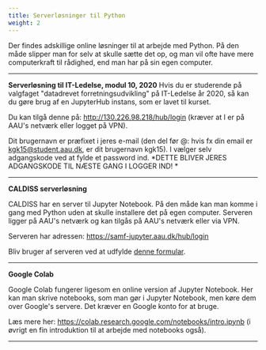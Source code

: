 ```yaml
---
title: Serverløsninger til Python
weight: 2
---
```

Der findes adskillige online løsninger til at arbejde med Python. På den måde slipper man for selv at skulle sætte det op, og man vil ofte have mere computerkraft til rådighed, end man har på sin egen computer.

---
**Serverløsning til IT-Ledelse, modul 10, 2020**
Hvis du er studerende på valgfaget "datadrevet forretningsudvikling" på IT-Ledelse år 2020, så kan du gøre brug af en JupyterHub instans, som er lavet til kurset. 

Du kan tilgå denne på: http://130.226.98.218/hub/login (kræver at I er på AAU's netværk eller logget på VPN). 

Dit brugernavn er præfixet i jeres e-mail (den del før @: hvis fx din email er kgk15@student.aau.dk, er dit brugernavn kgk15). I vælger selv adgangskode ved at fylde et password ind. *DETTE BLIVER JERES ADGANGSKODE TIL NÆSTE GANG I LOGGER IND! *

---

**CALDISS serverløsning**

CALDISS har en server til Jupyter Notebook. På den måde kan man komme i gang med Python uden at skulle installere det på egen computer. Serveren ligger på AAU's netværk og kan tilgås på AAU's netværk eller via VPN.

Serveren har adressen: https://samf-jupyter.aau.dk/hub/login

Bliv bruger af serveren ved at udfylde [denne formular](https://forms.office.com/Pages/ResponsePage.aspx?id=Sbrb9QbOb0msPgzxQ2HZNGg7-JICeN1Kopl4dsYkgftUQTE3UDRMWUtFQzBKT0dLVTNROVdBUk05MCQlQCN0PWcu).

---

**Google Colab**

Google Colab fungerer ligesom en online version af Jupyter Notebook. Her kan man skrive notebooks, som man gør i Jupyter Notebook, men køre dem over Google's servere. Det kræver en Google konto for at bruge.

Læs mere her: https://colab.research.google.com/notebooks/intro.ipynb (i øvrigt en fin introduktion til at arbejde med notebooks også).

---

